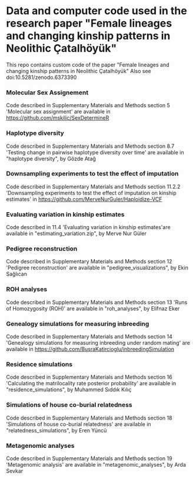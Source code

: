 # Data and computer code used in the research paper "Female lineages and changing kinship patterns in Neolithic Çatalhöyük"

This repo contains custom code of the paper "Female lineages and changing kinship patterns in Neolithic Çatalhöyük" Also see 
doi:10.5281/zenodo.6373390                                        

### Molecular Sex Assignement
Code described in Supplementary Materials and Methods section 5 'Molecular sex assignment' are available in https://github.com/mskilic/SexDetermineR

### Haplotype diversity
Code described in Supplementary Materials and Methods section 8.7 'Testing change in pairwise haplotype diversity over time' are available in "haplotype diversity", by Gözde Atağ

### Downsampling experiments to test the effect of imputation
Code described in Supplementary Materials and Methods section 11.2.2 'Downsampling experiments to test the effect of imputation on kinship estimates' in https://github.com/MerveNurGuler/Haploidize-VCF

### Evaluating variation in kinship estimates
Code described in 11.4 'Evaluating variation in kinship estimates'are available in "estimating_variation.zip", by Merve Nur Güler

### Pedigree reconstruction
Code described in Supplementary Materials and Methods section 12 'Pedigree reconstruction' are available in "pedigree_visualizations", by Ekin Sağlıcan

### ROH analyses
Code described in Supplementary Materials and Methods section 13 'Runs of Homozygosity (ROH)' are available in "roh_analyses", by Elifnaz Eker

### Genealogy simulations for measuring inbreeding
Code described in Supplementary Materials and Methods section 14 'Genealogy simulations for measuring inbreeding under random mating' are available in
https://github.com/BusraKatircioglu/inbreedingSimulation

### Residence simulations
Code described in Supplementary Materials and Methods section 16 'Calculating the matrilocality rate posterior probability' are available in "residence_simulations", by Muhammed Sıddık Kılıç

### Simulations of house co-burial relatedness
Code described in Supplementary Materials and Methods section 18 'Simulations of house co-burial relatedness' are available in "relatedness_simulations", by Eren Yüncü

### Metagenomic analyses
Code described in Supplementary Materials and Methods section 19 'Metagenomic analysis' are available in "metagenomic_analyses", by Arda Sevkar
